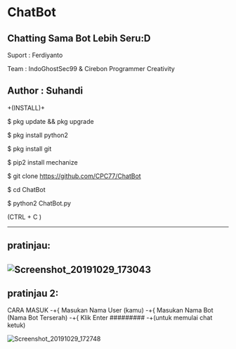 # ChatBot
Chatting Sama Bot Lebih Seru:D
---------------------------------------------------
Suport : Ferdiyanto

Team : IndoGhostSec99 & Cirebon Programmer Creativity

Author : Suhandi
---------------------------------------------------

+(INSTALL)+

$ pkg update && pkg upgrade

$ pkg install python2

$ pkg install git

$ pip2 install mechanize

$ git clone https://github.com/CPC77/ChatBot

$ cd ChatBot

$ python2 ChatBot.py

(CTRL + C <untuk stop>)
  
--------
pratinjau:
---------
![Screenshot_20191029_173043](https://user-images.githubusercontent.com/53260744/67760208-79040380-fa73-11e9-9bb5-85a7fd806e3c.jpg)
---------
pratinjau 2:
---------
CARA MASUK
-+{ Masukan Nama User (kamu)
-+{ Masukan Nama Bot (Nama Bot Terserah)
-+{ Klik Enter
#########
-+(untuk memulai chat ketuk)
  
![Screenshot_20191029_172748](https://user-images.githubusercontent.com/53260744/67760256-8faa5a80-fa73-11e9-97a8-d62a0da526b1.jpg)
